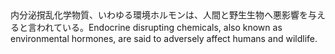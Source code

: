 <tr><td>内分泌撹乱化学物質、いわゆる環境ホルモンは、人間と野生生物へ悪影響を与えると言われている。<td><tr><tr><td>Endocrine disrupting chemicals, also known as environmental hormones, are said to adversely affect humans and wildlife.<td><tr></table>

